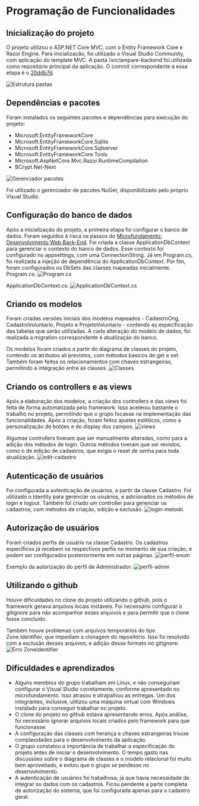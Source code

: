 # Programação de Funcionalidades

## Inicialização do projeto
O projeto utilizou o ASP.NET Core MVC, com o Entity Framework Core e Razor Engine. Para inicialização, foi utilizado o Visual Studio Community, com aplicação do template MVC.
A pasta /src/ampare-backend foi utilizada como repositório principal da aplicação. O commit correspondente a essa etapa é o [20ddb7d](https://github.com/ICEI-PUC-Minas-PMV-SInt/pmv-sint-2023-2-e3-proj-back-t1-projeto-ampare/commit/20ddb7d1e09d887cb80a9ea3526083e549a6a269).

![Estrutura pastas](/docs/img/estrutura-pastas-framework.png)

## Dependências e pacotes
Foram instalados os seguintes pacotes e dependências para execução do projeto:
- Microsoft.EntityFrameworkCore
- Microsoft.EntityFrameworkCore.Sqlite
- Microsoft.EntityFrameworkCore.Sqlserver
- Microsoft.EntityFrameworkCore.Tools
- Microsoft.AspNetCore.Mvc.Razor.RuntimeCompilation
- BCrypt.Net-Next

![Gerenciador pacotes](/docs/img/gerenciador-pacotes.png)

Foi utilizado o gerenciador de pacotes NuGet, disponibilizado pelo próprio Visual Studio.

## Configuração do banco de dados
Após a inicialização do projeto, a primeira etapa foi configurar o banco de dados. Foram seguidos à risca os passos do [Microfundamento: Desenvolvimento Web Back-End](https://pucminas.instructure.com/courses/87841).
Foi criada a classe ApplicationDbContext para gerenciar o contexto do banco de dados. Esse contexto foi configurado no appsettings, com uma ConnectionString. Já em Program.cs, foi realizada a injeção de dependência do ApplicationDbContext. Por fim, foram configurados os DbSets das classes mapeadas inicialmente.
Program.cs:
![Program.cs](/docs/img/program.png)

ApplicationDbContext.cs:
![ApplicationDbContext.cs](/docs/img/applicationdbcontext.png)

## Criando os modelos
Foram criadas versões iniciais dos modelos mapeados - CadastroOng, CadastroVoluntario, Projeto e ProjetoVoluntario - contendo as especificação das tabelas que serão utilizadas. A cada alteração do modelo de dados, foi realizada a migration correspondente e atualização do banco.

Os modelos foram criados a partir do diagrama de classes do projeto, contendo os atributos ali previstos, com métodos básicos de get e set. Também foram feitos os relacionamentos com chaves estrangeiras, permitindo a integração entre as classes.
![Classes](/docs/img/classes.png)

## Criando os controllers e as views
Após a elaboração dos modelos, a criação dos controllers e das views foi feita de forma automatizada pelo framework. Isso acelerou bastante o trabalho no projeto, permitindo que o grupo focasse na implementação das funcionalidades. Após a criação, foram feitos ajustes estéticos, como a personalização de botões e do display dos campos.
![views](/docs/img/views.png)

Algumas controllers tiveram que ser manualmente alteradas, como para a adição dos métodos de login. Outros métodos tiveram que ser revistos, como o de edição de cadastros, que exigia o reset de senha para toda atualização. 
![edit-cadastro](/docs/img/edit-cadastro.png)

## Autenticação de usuários
Foi configurada a autenticação de usuários, a partir da classe Cadastro. Foi utilizado o Identity para gerenciar os usuários, e adicionados os métodos de login e logout. Também foi criado um controller para gerenciar os cadastros, com métodos de criação, edição e exclusão.
![login-metodo](/docs/img/login-metodo.png)

## Autorização de usuários
Foram criados perfis de usuário na classe Cadastro. Os cadastros específicos já recebem os respectivos perfis no momento de sua criação, e podem ser configurados posteriormente em outras páginas.
![perfil-enum](/docs/img/perfil-enum.png)

Exemplo da autorização do perfil de Administrador:
![perfil-admin](/docs/img/perfil-admin.png)

## Utilizando o github
Houve dificuldades no clone do projeto utilizando o github, pois o framework gerava arquivos locais instáveis. Foi necessário configurar o gitignore para não acompanhar esses arquivos e para permitir que o clone fosse concluído.

Também houve problemas com arquivos temporários do tipo Zone.Identifier, que impediam a clonagem do repositório. Isso foi resolvido com a exclusão desses arquivos, e adição desse formato no gitignore:
![Erro ZoneIdentifier](/docs/img/erro-github-1.png)

## Dificuldades e aprendizados
- Alguns membros do grupo trabalham em Linux, e não conseguiram configurar o Visual Studio corretamente, conforme apresentado no microfundamento. Isso atrasou e atrapalhou as entregas. Um dos integrantes, inclusive, utilizou uma máquina virtual com Windows instalado para conseguir trabalhar no projeto. 
- O clone do projeto no github estava apresentando erros. Após análise, foi necessário ignorar arquivos locais criados pelo framework para que funcionasse.
- A configuração das classes com herança e chaves estrangeiras trouxe complexidades para o desenvolvimento da aplicação.
- O grupo constatou a importância de trabalhar a especificação do projeto antes de iniciar o desenvolvimento. O tempo gasto nas discussões sobre o diagrama de classes e o modelo relacional foi muito bem aproveitado, e evitou que o grupo se perdesse no desenvolvimento.
- A autenticação de usuários foi trabalhosa, já que havia necessidade de integrar os dados com os cadastros. Ficou pendente a parte completa de autorização do sistema, que foi configurada apenas para o cadastro geral.



